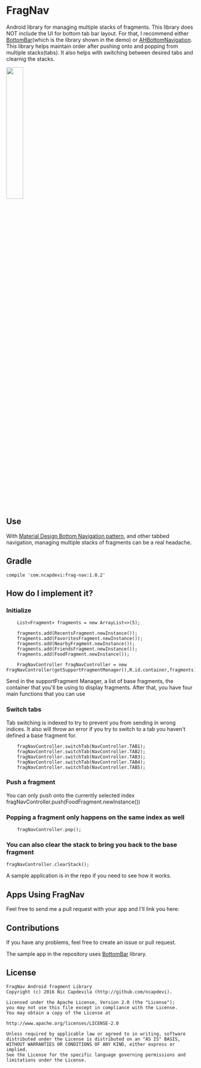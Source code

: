 # FragNav
Android library for managing multiple stacks of fragments.  This library does NOT include the UI for bottom tab bar layout.  For that, I recommend either [BottomBar](https://github.com/roughike/BottomBar)(which is the library shown in the demo) or [AHBottomNavigation](https://github.com/aurelhubert/ahbottomnavigation). This library helps maintain order after pushing onto and popping from multiple stacks(tabs). It also helps with switching between desired tabs and clearnig the stacks.  

<img src="https://raw.githubusercontent.com/ncapdevi/FragNav/master/FragNavDemo.gif" width="30%" />

## Use
With [Material Design Bottom Navigation pattern](https://www.google.com/design/spec/components/bottom-navigation.html), and other tabbed navigation, managing multiple stacks of fragments can be a real headache. 

## Gradle
    compile 'com.ncapdevi:frag-nav:1.0.2'

## How do I implement it?

### Initialize
        List<Fragment> fragments = new ArrayList<>(5);

        fragments.add(RecentsFragment.newInstance());
        fragments.add(FavoritesFragment.newInstance());
        fragments.add(NearbyFragment.newInstance());
        fragments.add(FriendsFragment.newInstance());
        fragments.add(FoodFragment.newInstance());

        FragNavController fragNavController = new FragNavController(getSupportFragmentManager(),R.id.container,fragments);

Send in  the supportFragment Manager, a list of base fragments, the container that you'll be using to display fragments.
After that, you have four main functions that you can use

### Switch tabs
Tab switching is indexed to try to prevent you from sending in wrong indices. It also will throw an error if you try to switch to a tab you haven't defined a base fragment for.

        fragNavController.switchTab(NavController.TAB1);
        fragNavController.switchTab(NavController.TAB2);
        fragNavController.switchTab(NavController.TAB3);
        fragNavController.switchTab(NavController.TAB4);
        fragNavController.switchTab(NavController.TAB5);
        
### Push a fragment
You can only push onto the currently selected index
        fragNavController.push(FoodFragment.newInstance())
        
### Popping a fragment only happens on the same index as well
        fragNavController.pop();
        
### You can also clear the stack to bring you back to the base fragment
    fragNavController.clearStack();
    
    
A sample application is in the repo if you need to see how it works.


## Apps Using FragNav
Feel free to send me a pull request with your app and I'll link you here:

## Contributions 
If you have any problems, feel free to create an issue or pull request.

The sample app in the repository uses [BottomBar](https://github.com/roughike/BottomBar) library.

## License

```
FragNav Android fragment Library
Copyright (c) 2016 Nic Capdevila (http://github.com/ncapdevi).

Licensed under the Apache License, Version 2.0 (the "License");
you may not use this file except in compliance with the License.
You may obtain a copy of the License at

http://www.apache.org/licenses/LICENSE-2.0

Unless required by applicable law or agreed to in writing, software
distributed under the License is distributed on an "AS IS" BASIS,
WITHOUT WARRANTIES OR CONDITIONS OF ANY KIND, either express or implied.
See the License for the specific language governing permissions and
limitations under the License.
```
    

